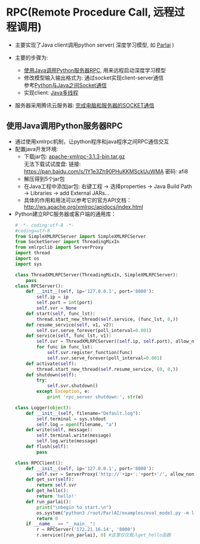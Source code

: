 # RPC(Remote Procedure Call, 远程过程调用)

* 主要实现了Java client调用python server( 深度学习模型, 如 [Parlai](https://github.com/facebookresearch/ParlAI) )
* 主要的步骤为:
  * [使用Java调用Python服务器RPC](http://bbs.it-home.org/thread-68527-1-1.html), 用来远程启动深度学习模型
  * 修改模型输入输出格式为: 通过socket实现client-server通信<br>
    参考[Python与Java之间Socket通信](https://blog.csdn.net/ChenTianSaber/article/details/52274257?locationNum=4)
  * 实现client: [Java多线程](https://www.cnblogs.com/GarfieldEr007/p/5746362.html)
  
* 服务器采用腾讯云服务器: [完成电脑和服务器的SOCKET通信](http://bbs.qcloud.com/thread-21376-1-1.html)

## 使用Java调用Python服务器RPC

* 通过使用xmlrpc机制，让python程序和java程序之间RPC通信交互
* 配置java开发环境:
  * 下载jar包: [apache-xmlrpc-3.1.3-bin.tar.gz](https://archive.apache.org/dist/ws/xmlrpc/binaries/apache-xmlrpc-3.1.3-bin.tar.gz)<br>
    无法下载试试度盘: 链接: https://pan.baidu.com/s/1Y1e3Zh90PHuKKMSckUuWMA 密码: afi8
  * 解压得到5个jar包
  * 在Java工程中添加jar包: 右键工程 -> 选择properties -> Java Build Path -> Libraries -> add External JARs...
  * 具体的作用和用法可以参考它的官方API文档：http://ws.apache.org/xmlrpc/apidocs/index.html
* Python建立RPC服务器或客户端的通用库：
  ```python
  # -*- coding:utf-8 -*-
  #coding=utf-8
  from SimpleXMLRPCServer import SimpleXMLRPCServer
  from SocketServer import ThreadingMixIn
  from xmlrpclib import ServerProxy
  import thread
  import os
  import sys

  class ThreadXMLRPCServer(ThreadingMixIn, SimpleXMLRPCServer):
      pass
  class RPCServer():
      def __init__(self, ip='127.0.0.1', port='8000'):
          self.ip = ip
          self.port = int(port)
          self.svr = None
      def start(self, func_lst):
          thread.start_new_thread(self.service, (func_lst, 0,))
      def resume_service(self, v1, v2):
          self.svr.serve_forever(poll_interval=0.001)
      def service(self, func_lst, v1):
          self.svr = ThreadXMLRPCServer((self.ip, self.port), allow_none=True)
          for func in func_lst:
              self.svr.register_function(func)
              self.svr.serve_forever(poll_interval=0.001)
      def activate(self):
          thread.start_new_thread(self.resume_service, (0, 0,))
      def shutdown(self):
          try:
              self.svr.shutdown()
          except Exception, e:
              print 'rpc_server shutdown:', str(e)

  class Logger(object):
      def __init__(self, filename="Default.log"):
          self.terminal = sys.stdout
          self.log = open(filename, "a")
      def write(self, message):
          self.terminal.write(message)
          self.log.write(message)
      def flush(self):
          pass

  class RPCClient():
      def __init__(self, ip='127.0.0.1', port='8000'):
          self.svr = ServerProxy('http://'+ip+':'+port+'/', allow_none=True, use_datetime=True)
      def get_svr(self):
          return self.svr
      def get_hello():
          return 'hello!'
      def run_parlai():
          print("\nbegin to start.\n")
          os.system("python3 /root/ParlAI/examples/eval_model.py -m local_human -t babi:Task1k:1 -dt valid")
          return 0
      if __name__ == "__main__":
          r = RPCServer('172.21.16.14', '8000')
          r.service([run_parlai], 0) #这里仅仅载入get_hello函数
  ```
